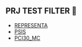 ## PRJ TEST FILTER 👋

* [REPRESENTA](https://github.com/orgs/ConsorciAOC/repositories?q=representa_&type=all&language=&sort=)
* [PSIS](https://github.com/orgs/ConsorciAOC/repositories?q=psis_&type=all&language=&sort=)
* [PCI30_MC](https://github.com/orgs/ConsorciAOC/repositories?q=pci30_mc&type=all&language=&sort=)

